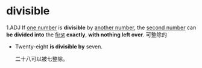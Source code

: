 # divisible

1.ADJ If <u>one number</u> is **divisible** by <u>another number</u>, the <u>second number</u> can **be divided into** the <u>first</u> **exactly**, **with nothing left over**. 可整除的

- Twenty-eight **is divisible by** seven.

  二十八可以被七整除。